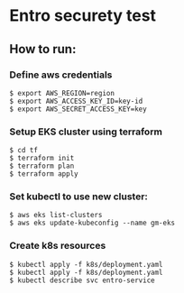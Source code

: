 
# Entro securety test


## How to run:

### Define aws credentials
```
$ export AWS_REGION=region
$ export AWS_ACCESS_KEY_ID=key-id
$ export AWS_SECRET_ACCESS_KEY=key
```


### Setup EKS cluster using terraform

```
$ cd tf
$ terraform init
$ terraform plan
$ terraform apply
```

### Set kubectl to use new cluster:
```
$ aws eks list-clusters 
$ aws eks update-kubeconfig --name gm-eks
```

### Create k8s resources

```
$ kubectl apply -f k8s/deployment.yaml
$ kubectl apply -f k8s/deployment.yaml
$ kubectl describe svc entro-service
```

